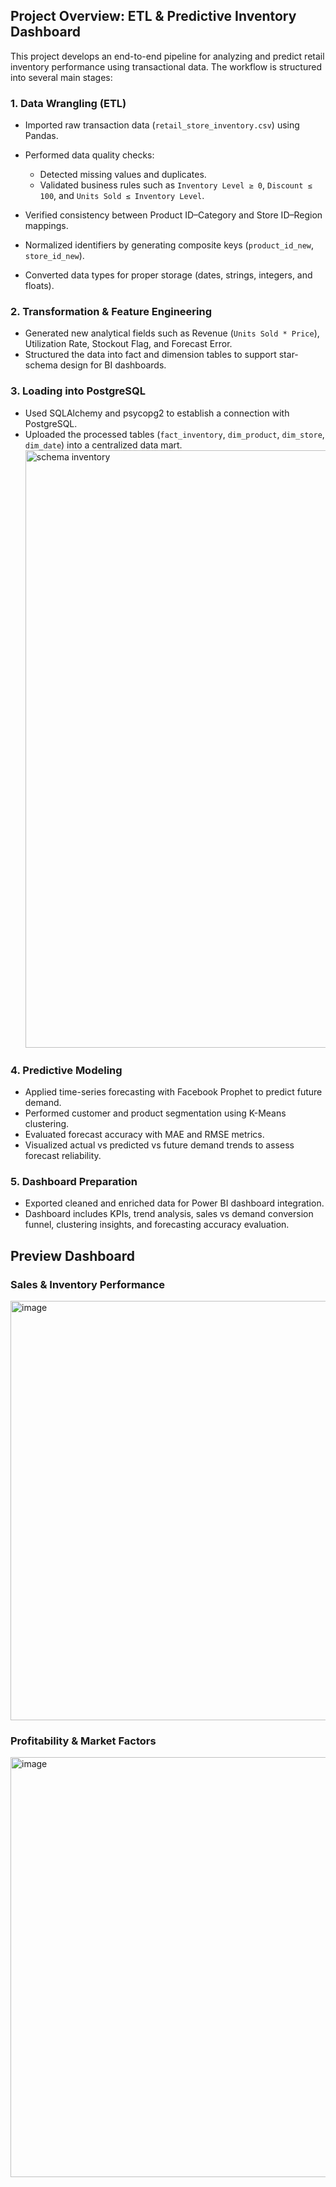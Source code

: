 ## Project Overview: ETL & Predictive Inventory Dashboard

This project develops an end-to-end pipeline for analyzing and predict retail inventory performance using transactional data. The workflow is structured into several main stages:

### 1. Data Wrangling (ETL)

* Imported raw transaction data (`retail_store_inventory.csv`) using Pandas.
* Performed data quality checks:

  * Detected missing values and duplicates.
  * Validated business rules such as `Inventory Level ≥ 0`, `Discount ≤ 100`, and `Units Sold ≤ Inventory Level`.
* Verified consistency between Product ID–Category and Store ID–Region mappings.
* Normalized identifiers by generating composite keys (`product_id_new`, `store_id_new`).
* Converted data types for proper storage (dates, strings, integers, and floats).

### 2. Transformation & Feature Engineering

* Generated new analytical fields such as Revenue (`Units Sold * Price`), Utilization Rate, Stockout Flag, and Forecast Error.
* Structured the data into fact and dimension tables to support star-schema design for BI dashboards.

### 3. Loading into PostgreSQL

* Used SQLAlchemy and psycopg2 to establish a connection with PostgreSQL.
* Uploaded the processed tables (`fact_inventory`, `dim_product`, `dim_store`, `dim_date`) into a centralized data mart.
  <img width="872" height="956" alt="schema inventory" src="https://github.com/user-attachments/assets/c5d944d1-092e-4daf-bac6-462baf3c3278" />


### 4. Predictive Modeling

* Applied time-series forecasting with Facebook Prophet to predict future demand.
* Performed customer and product segmentation using K-Means clustering.
* Evaluated forecast accuracy with MAE and RMSE metrics.
* Visualized actual vs predicted vs future demand trends to assess forecast reliability.

### 5. Dashboard Preparation

* Exported cleaned and enriched data for Power BI dashboard integration.
* Dashboard includes KPIs, trend analysis, sales vs demand conversion funnel, clustering insights, and forecasting accuracy evaluation.

## Preview Dashboard

### Sales & Inventory Performance

<img width="1188" height="671" alt="image" src="https://github.com/user-attachments/assets/083c466c-189b-4dc2-89fb-16c42548ce15" />

### Profitability & Market Factors

<img width="1190" height="672" alt="image" src="https://github.com/user-attachments/assets/1aef83bd-66d3-4bfa-afc7-36aa4f0fa162" />

